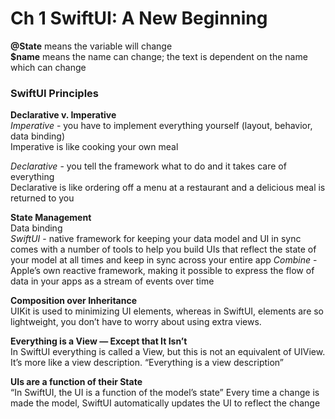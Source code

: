 <!--
http://github.com/iosjulianne
Asynchronous Programming with SwiftUI and Combine
by Peter Friese
Chapter 1 Notes 
-->


# Ch 1 SwiftUI: A New Beginning

**@State** means the variable will change<br>
**$name** means the name can change; the text is dependent on the name which can change

### SwiftUI Principles

**Declarative v. Imperative**<br>
*Imperative* - you have to implement everything yourself (layout, behavior, data binding)<br>
Imperative is like cooking your own meal<br>

*Declarative* - you tell the framework what to do and it takes care of everything<br>
Declarative is like ordering off a menu at a restaurant and a delicious meal is returned to you 

**State Management**<br>
Data binding<br>
*SwiftUI* - native framework for keeping your data model and UI in sync  comes with a number of tools to help you build UIs that reflect the state of your model at all times and keep in sync across your entire app
*Combine* - Apple’s own reactive framework, making it possible to express the flow of data in your apps as a stream of events over time

**Composition over Inheritance**<br>
UIKit is used to minimizing UI elements, whereas in SwiftUI, elements are so lightweight, you don’t have to worry about using extra views.

**Everything is a View — Except that It Isn’t**<br>
In SwiftUI everything is called a View, but this is not an equivalent of UIView. It’s more like a view description.
“Everything is a view description”

**UIs are a function of their State**<br>
“In SwiftUI, the UI is a function of the model’s state”
Every time a change is made the model, SwiftUI automatically updates the UI to reflect the change
